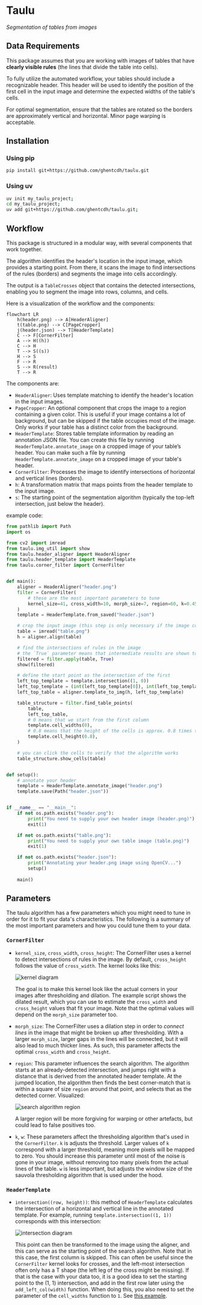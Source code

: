 # Taulu
_Segmentation of tables from images_

## Data Requirements 

This package assumes that you are working with images of tables that have **clearly visible rules** (the lines that divide the table into cells).

To fully utilize the automated workflow, your tables should include a recognizable header. This header will be used to identify the position of the first cell in the input image and determine the expected widths of the table's cells.

For optimal segmentation, ensure that the tables are rotated so the borders are approximately vertical and horizontal. Minor page warping is acceptable.


## Installation

### Using pip
```sh
pip install git+https://github.com/ghentcdh/taulu.git
```

### Using uv
```sh
uv init my_taulu_project;
cd my_taulu_project;
uv add git+https://github.com/ghentcdh/taulu.git;
```


## Workflow

This package is structured in a modular way, with several components that work together.

The algorithm identifies the header's location in the input image, which provides a starting point. From there, it scans the image to find intersections of the rules (borders) and segments the image into cells accordingly.

The output is a `TableCrosses` object that contains the detected intersections, enabling you to segment the image into rows, columns, and cells.

Here is a visualization of the workflow and the components:

```mermaid
flowchart LR
    h(header.png) --> A[HeaderAligner]
    t(table.png) --> C[PageCropper]
    j(header.json) --> T[HeaderTemplate]
    C --> F[CornerFilter]
    A --> H((h))
    C --> H
    T --> S((s))
    H --> S
    F --> R
    S --> R(result)
    T --> R
```

The components are:

- `HeaderAligner`: Uses template matching to identify the header's location in the input images.
- `PageCropper`: An optional component that crops the image to a region containing a given color. This is useful if your image contains a lot of background, but can be skipped if the table occupies most of the image. Only works if your table has a distinct color from the background.
- `HeaderTemplate`: Stores table template information by reading an annotation JSON file. You can create this file by running `HeaderTemplate.annotate_image` on a cropped image of your table’s header.
You can make such a file by running `HeaderTemplate.annotate_image` on a cropped image of your table's header.
- `CornerFilter`: Processes the image to identify intersections of horizontal and vertical lines (borders).
- `h`: A transformation matrix that maps points from the header template to the input image.
- `s`: The starting point of the segmentation algorithm (typically the top-left intersection, just below the header).

example code:

```py
from pathlib import Path
import os

from cv2 import imread
from taulu.img_util import show
from taulu.header_aligner import HeaderAligner
from taulu.header_template import HeaderTemplate
from taulu.corner_filter import CornerFilter


def main():
    aligner = HeaderAligner("header.png")
    filter = CornerFilter(
        # these are the most important parameters to tune
        kernel_size=41, cross_width=10, morph_size=7, region=60, k=0.45
    )
    template = HeaderTemplate.from_saved("header.json")

    # crop the input image (this step is only necessary if the image contains more than just the table)
    table = imread("table.png")
    h = aligner.align(table)

    # find the intersections of rules in the image
    # the `True` parameter means that intermediate results are shown too, for debugging and parameter tuning
    filtered = filter.apply(table, True)
    show(filtered)

    # define the start point as the intersection of the first
    left_top_template = template.intersection((1, 0))
    left_top_template = (int(left_top_template[0]), int(left_top_template[1])) # round the floats to integers
    left_top_table = aligner.template_to_img(h, left_top_template)

    table_structure = filter.find_table_points(
        table,
        left_top_table,
        # 0 means that we start from the first column 
        template.cell_widths(0),
        # 0.8 means that the height of the cells is approx. 0.8 times the height of the header 
        template.cell_height(0.8),
    )

    # you can click the cells to verify that the algorithm works
    table_structure.show_cells(table)


def setup():
    # annotate your header 
    template = HeaderTemplate.annotate_image("header.png")
    template.save(Path("header.json"))


if __name__ == "__main__":
    if not os.path.exists("header.png"):
        print("You need to supply your own header image (header.png)")
        exit(1)

    if not os.path.exists("table.png"):
        print("You need to supply your own table image (table.png)")
        exit(1)

    if not os.path.exists("header.json"):
        print("Annotating your header.png image using OpenCV...")
        setup()
        
    main()
```

## Parameters

The taulu algorithm has a few parameters which you might need to tune in order for it to fit your data's characteristics.
The following is a summary of the most important parameters and how you could tune them to your data.

### `CornerFilter`

- `kernel_size`, `cross_width`, `cross_height`: The CornerFilter uses a kernel to detect intersections of rules in the image. By default, `cross_height` follows the value of `cross_width`. The kernel looks like this:

  ![kernel diagram](./data/kernel.svg)

  The goal is to make this kernel look like the actual corners in your images after thresholding and dilation. The example script shows the dilated result, which you can use to estimate the `cross_width` and `cross_height` values that fit your image.
  Note that the optimal values will depend on the `morph_size` parameter too.
- `morph_size`: The CornerFilter uses a dilation step in order to _connect lines_ in the image that might be broken up after thresholding. With a larger `morph_size`, larger gaps in the lines will be connected, but it will also lead to much thicker lines. As such, this parameter affects the optimal `cross_width` and `cross_height`.
- `region`: This parameter influences the search algorithm. The algorithm starts at an already-detected intersection, and jumps right with a distance that is derived from the annotated header template. At the jumped location, the algorithm then finds the best corner-match that is within a square of size `region` around that point, and selects that as the detected corner. Visualized:

  ![search algorithm region](./data/search.svg)

  A larger region will be more forgiving for warping or other artefacts, but could lead to false positives too.
- `k`, `w`: These parameters affect the thresholding algorithm that's used in the `CornerFilter`. `k` is adjusts the threshold. Larger values of `k` correspond with a larger threshold, meaning more pixels will be mapped to zero. You should increase this parameter until most of the noise is gone in your image, without removing too many pixels from the actual lines of the table. `w` is less important, but adjusts the window size of the sauvola thresholding algorithm that is used under the hood.

### `HeaderTemplate`

- `intersection((row, height))`: this method of `HeaderTemplate` calculates the intersection of a horizontal and vertical line in the annotated template. For example, running `template.intersection((1, 1))` corresponds with this intersection:

  ![intersection diagram](./data/intersect.svg)

  This point can then be transformed to the image using the aligner, and this can serve as the starting point of the search algorithm. Note that in this case, the first column is skipped. This can often be useful since the `CornerFilter` kernel looks for crosses, and the left-most intersection often only has a T shape (the left leg of the cross might be missing).
  If that is the case with your data too, it is a good idea to set the starting point to the (1, 1) intersection, and add in the first row later using the `add_left_col(width)` function. When doing this, you also need to set the parameter of the `cell_widths` function to `1`. See [this example](./examples/with_col_offset.py).
